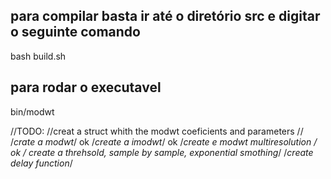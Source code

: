 ## para compilar basta ir até o diretório src e digitar o seguinte comando

bash build.sh

## para rodar o executavel

bin/modwt

//TODO:
//creat a struct whith the modwt coeficients and parameters
//
/*crate a modwt*/ ok
/*create a imodwt*/ ok
/*create e modwt multiresolution */ ok
/* create a threhsold, sample by sample, exponential smothing*/
/*create delay function*/
